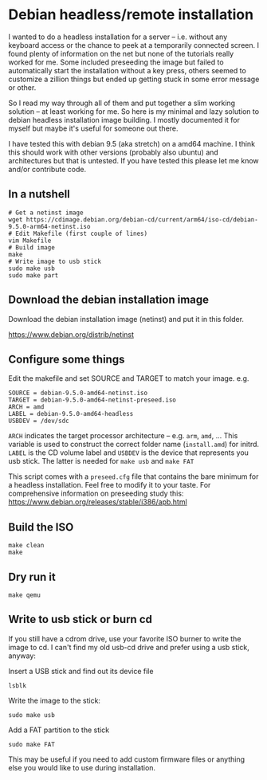 # Debian headless/remote installation

I wanted to do a headless installation for a server – i.e. without any keyboard
access or the chance to peek at a temporarily connected screen. I found plenty
of information on the net but none of the tutorials really worked for me. Some
included preseeding the image but failed to automatically start the
installation without a key press, others seemed to customize a zillion things
but ended up getting stuck in some error message or other.

So I read my way through all of them and put together a slim working solution –
at least working for me. So here is my minimal and lazy solution to debian
headless installation image building.  I mostly documented it for myself but
maybe it's useful for someone out there.

I have tested this with debian 9.5 (aka stretch) on a amd64 machine. I think
this should work with other versions (probably also ubuntu) and architectures
but that is untested. If you have tested this please let me know and/or
contribute code.

## In a nutshell

    # Get a netinst image 
    wget https://cdimage.debian.org/debian-cd/current/arm64/iso-cd/debian-9.5.0-arm64-netinst.iso
    # Edit Makefile (first couple of lines)
    vim Makefile
    # Build image
    make
    # Write image to usb stick
    sudo make usb
    sudo make part


## Download the debian installation image

Download the debian installation image (netinst) and put it in this folder.

https://www.debian.org/distrib/netinst


## Configure some things

Edit the makefile and set SOURCE and TARGET to match your image. e.g.

    SOURCE = debian-9.5.0-amd64-netinst.iso
    TARGET = debian-9.5.0-amd64-netinst-preseed.iso
    ARCH = amd
    LABEL = debian-9.5.0-amd64-headless
    USBDEV = /dev/sdc

`ARCH` indicates the target processor architecture – e.g. `arm`, `amd`, ...
This variable is used to construct the correct folder name (`install.amd`) for
initrd.  `LABEL` is the CD volume label and `USBDEV` is the device that
represents you usb stick. The latter is needed for `make usb` and `make FAT`

This script comes with a `preseed.cfg` file that contains the bare minimum for
a headless installation. Feel free to modify it to your taste. For
comprehensive information on preseeding study this:
https://www.debian.org/releases/stable/i386/apb.html


## Build the ISO

    make clean
    make

## Dry run it

    make qemu

## Write to usb stick or burn cd

If you still have a cdrom drive, use your favorite ISO burner to write the
image to cd. I can't find my old usb-cd drive and prefer using a usb stick,
anyway:

Insert a USB stick and find out its device file

    lsblk

Write the image to the stick:

    sudo make usb

Add a FAT partition to the stick

    sudo make FAT

This may be useful if you need to add custom firmware files or anything else
you would like to use during installation.

